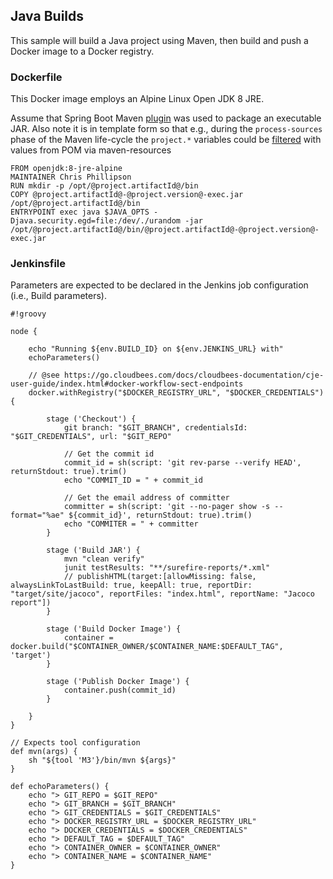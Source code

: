 ## Java Builds

This sample will build a Java project using Maven, then build and push a Docker image to a Docker registry.

### Dockerfile

This Docker image employs an Alpine Linux Open JDK 8 JRE.

Assume that Spring Boot Maven [plugin](http://docs.spring.io/spring-boot/docs/current/maven-plugin/usage.html) was used to package an executable JAR.  Also note it is in template form so that e.g., during the `process-sources` phase of the Maven life-cycle the `project.*` variables could be [filtered](https://maven.apache.org/plugins/maven-resources-plugin/examples/filter.html) with values from POM via maven-resources

```
FROM openjdk:8-jre-alpine
MAINTAINER Chris Phillipson
RUN mkdir -p /opt/@project.artifactId@/bin
COPY @project.artifactId@-@project.version@-exec.jar /opt/@project.artifactId@/bin
ENTRYPOINT exec java $JAVA_OPTS -Djava.security.egd=file:/dev/./urandom -jar /opt/@project.artifactId@/bin/@project.artifactId@-@project.version@-exec.jar
```

### Jenkinsfile

Parameters are expected to be declared in the Jenkins job configuration (i.e., Build parameters).

```
#!groovy

node {

    echo "Running ${env.BUILD_ID} on ${env.JENKINS_URL} with"
    echoParameters()

    // @see https://go.cloudbees.com/docs/cloudbees-documentation/cje-user-guide/index.html#docker-workflow-sect-endpoints
    docker.withRegistry("$DOCKER_REGISTRY_URL", "$DOCKER_CREDENTIALS") {

        stage ('Checkout') {
            git branch: "$GIT_BRANCH", credentialsId: "$GIT_CREDENTIALS", url: "$GIT_REPO"

            // Get the commit id
            commit_id = sh(script: 'git rev-parse --verify HEAD', returnStdout: true).trim()
            echo "COMMIT_ID = " + commit_id

            // Get the email address of committer
            committer = sh(script: 'git --no-pager show -s --format="%ae" ${commit_id}', returnStdout: true).trim()
            echo "COMMITER = " + committer
        }

        stage ('Build JAR') {
            mvn "clean verify"
            junit testResults: "**/surefire-reports/*.xml"
            // publishHTML(target:[allowMissing: false, alwaysLinkToLastBuild: true, keepAll: true, reportDir: "target/site/jacoco", reportFiles: "index.html", reportName: "Jacoco report"])
        }

        stage ('Build Docker Image') {
            container = docker.build("$CONTAINER_OWNER/$CONTAINER_NAME:$DEFAULT_TAG", 'target')
        }

        stage ('Publish Docker Image') {
            container.push(commit_id)
        }

    }
}

// Expects tool configuration
def mvn(args) {
    sh "${tool 'M3'}/bin/mvn ${args}"
}

def echoParameters() {
    echo "> GIT_REPO = $GIT_REPO"
    echo "> GIT_BRANCH = $GIT_BRANCH"
    echo "> GIT_CREDENTIALS = $GIT_CREDENTIALS"
    echo "> DOCKER_REGISTRY_URL = $DOCKER_REGISTRY_URL"
    echo "> DOCKER_CREDENTIALS = $DOCKER_CREDENTIALS"
    echo "> DEFAULT_TAG = $DEFAULT_TAG"
    echo "> CONTAINER_OWNER = $CONTAINER_OWNER"
    echo "> CONTAINER_NAME = $CONTAINER_NAME"
}
```
